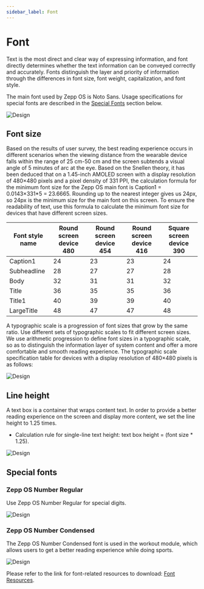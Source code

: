 ```yaml
---
sidebar_label: Font
---
```


# Font

Text is the most direct and clear way of expressing information, and font directly determines whether the text information can be conveyed correctly and accurately. Fonts distinguish the layer and priority of information through the differences in font size, font weight, capitalization, and font style.

The main font used by Zepp OS is Noto Sans. Usage specifications for special fonts are described in the [Special Fonts](font.md#special-fonts) section below.

![Design](/img/design/font.png)

## Font size

Based on the results of user survey, the best reading experience occurs in different scenarios when the viewing distance from the wearable device falls within the range of 25 cm-50 cm and the screen subtends a visual angle of 5 minutes of arc at the eye. Based on the Snellen theory, it has been deduced that on a 1.45-inch AMOLED screen with a display resolution of 480×480 pixels and a pixel density of 331 PPI, the calculation formula for the minimum font size for the Zepp OS main font is Caption1 = 0.0143×331*5 = 23.6665. Rounding up to the nearest integer gives us 24px, so 24px is the minimum size for the main font on this screen. To ensure the readability of text, use this formula to calculate the minimum font size for devices that have different screen sizes.

| Font style name | Round screen device 480 | Round screen device 454 | Round screen device 416  | Square screen device 390 |
| --------------- | ----------------------- | ----------------------- | ------------------------ | ------------------------ |
| Caption1        | 24                      | 23                      | 23                       | 24                       |
| Subheadline     | 28                      | 27                      | 27                       | 28                       |
| Body            | 32                      | 31                      | 31                       | 32                       |
| Title           | 36                      | 35                      | 35                       | 36                       |
| Title1          | 40                      | 39                      | 39                       | 40                       |
| LargeTitle      | 48                      | 47                      | 47                       | 48                       |

A typographic scale is a progression of font sizes that grow by the same ratio. Use different sets of typographic scales to fit different screen sizes. We use arithmetic progression to define font sizes in a typographic scale, so as to distinguish the information layer of system content and offer a more comfortable and smooth reading experience.
The typographic scale specification table for devices with a display resolution of 480×480 pixels is as follows:

![Design](/img/design/font_2.png)

## Line height

A text box is a container that wraps content text. In order to provide a better reading experience on the screen and display more content, we set the line height to 1.25 times.

- Calculation rule for single-line text height: text box height = (font size * 1.25).

![Design](/img/design/Lineheight.png)

## Special fonts

### Zepp OS Number Regular

Use Zepp OS Number Regular for special digits.

![Design](/img/design/special-font_1.png)

### Zepp OS Number Condensed

The Zepp OS Number Condensed font is used in the workout module, which allows users to get a better reading experience while doing sports.

![Design](/img/design/special-font_2.png)

Please refer to the link for font-related resources to download: [Font Resources](../download.md).
